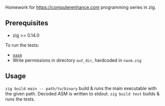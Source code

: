 Homework for https://computerenhance.com programming series in zig.

## Prerequisites
- zig >= 0.14.0

To run the tests:
- [`nasm`](https://en.wikipedia.org/wiki/Netwide_Assembler)
- Write permissions in directory `out_dir`, hardcoded in `nasm.zig`

## Usage
`zig build main -- path/to/binary` build & runs the main executable with the given path. Decoded ASM is written to stdout.
`zig build test` builds & runs the tests.
